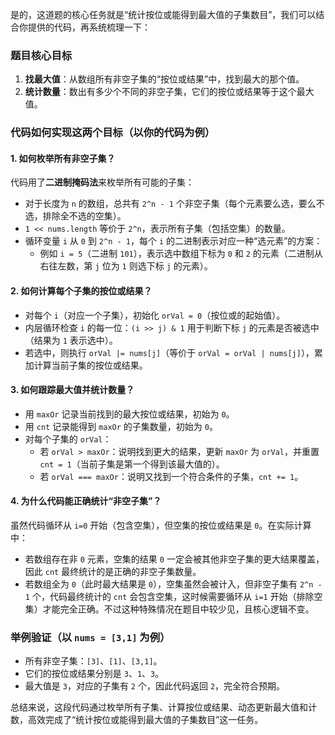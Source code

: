 是的，这道题的核心任务就是“统计按位或能得到最大值的子集数目”，我们可以结合你提供的代码，再系统梳理一下：


### 题目核心目标
1. **找最大值**：从数组所有非空子集的“按位或结果”中，找到最大的那个值。
2. **统计数量**：数出有多少个不同的非空子集，它们的按位或结果等于这个最大值。


### 代码如何实现这两个目标（以你的代码为例）
#### 1. 如何枚举所有非空子集？
代码用了**二进制掩码法**来枚举所有可能的子集：
- 对于长度为 `n` 的数组，总共有 `2^n - 1` 个非空子集（每个元素要么选，要么不选，排除全不选的空集）。
- `1 << nums.length` 等价于 `2^n`，表示所有子集（包括空集）的数量。
- 循环变量 `i` 从 `0` 到 `2^n - 1`，每个 `i` 的二进制表示对应一种“选元素”的方案：
  - 例如 `i = 5`（二进制 `101`），表示选中数组下标为 `0` 和 `2` 的元素（二进制从右往左数，第 `j` 位为 `1` 则选下标 `j` 的元素）。


#### 2. 如何计算每个子集的按位或结果？
- 对每个 `i`（对应一个子集），初始化 `orVal = 0`（按位或的起始值）。
- 内层循环检查 `i` 的每一位：`(i >> j) & 1` 用于判断下标 `j` 的元素是否被选中（结果为 `1` 表示选中）。
- 若选中，则执行 `orVal |= nums[j]`（等价于 `orVal = orVal | nums[j]`），累加计算当前子集的按位或结果。


#### 3. 如何跟踪最大值并统计数量？
- 用 `maxOr` 记录当前找到的最大按位或结果，初始为 `0`。
- 用 `cnt` 记录能得到 `maxOr` 的子集数量，初始为 `0`。
- 对每个子集的 `orVal`：
  - 若 `orVal > maxOr`：说明找到更大的结果，更新 `maxOr` 为 `orVal`，并重置 `cnt = 1`（当前子集是第一个得到该最大值的）。
  - 若 `orVal === maxOr`：说明又找到一个符合条件的子集，`cnt += 1`。


#### 4. 为什么代码能正确统计“非空子集”？
虽然代码循环从 `i=0` 开始（包含空集），但空集的按位或结果是 `0`。在实际计算中：
- 若数组存在非 `0` 元素，空集的结果 `0` 一定会被其他非空子集的更大结果覆盖，因此 `cnt` 最终统计的是正确的非空子集数量。
- 若数组全为 `0`（此时最大结果是 `0`），空集虽然会被计入，但非空子集有 `2^n - 1` 个，代码最终统计的 `cnt` 会包含空集，这时候需要循环从 `i=1` 开始（排除空集）才能完全正确。不过这种特殊情况在题目中较少见，且核心逻辑不变。


### 举例验证（以 `nums = [3,1]` 为例）
- 所有非空子集：`[3]`、`[1]`、`[3,1]`。
- 它们的按位或结果分别是 `3`、`1`、`3`。
- 最大值是 `3`，对应的子集有 `2` 个，因此代码返回 `2`，完全符合预期。


总结来说，这段代码通过枚举所有子集、计算按位或结果、动态更新最大值和计数，高效完成了“统计按位或能得到最大值的子集数目”这一任务。